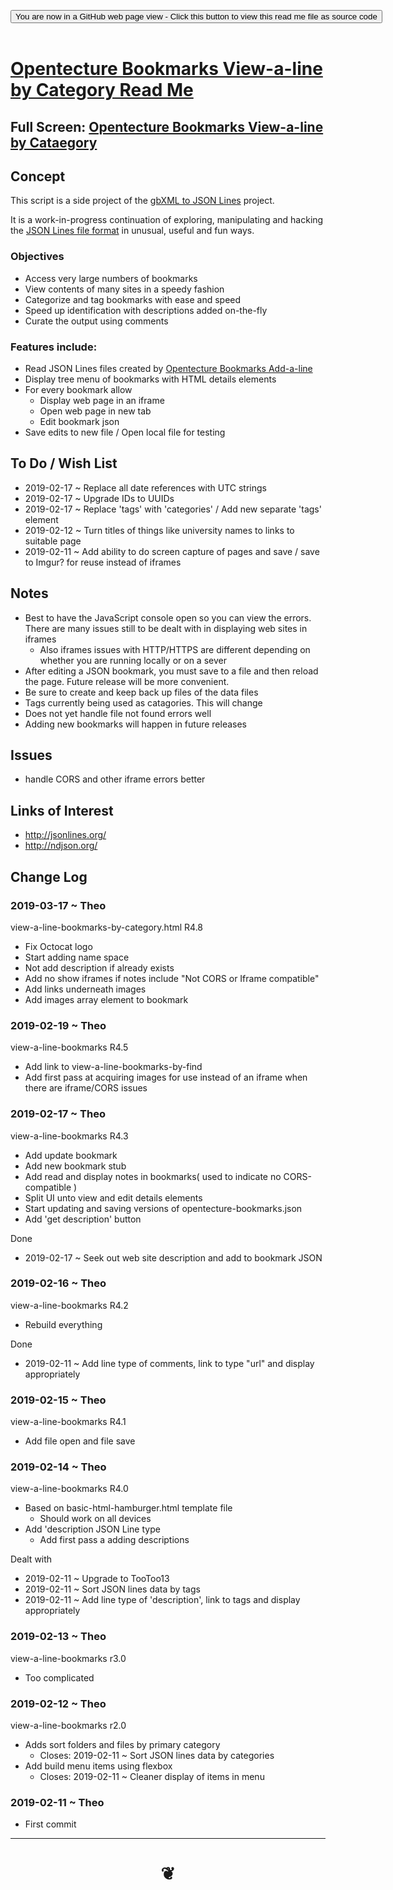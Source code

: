 
<span style=display:none; >[You are now in a GitHub source code view - click this link to view Read Me file as a web page]( https://opentecture.github.io/mindmapping/#sandbox/opentecture-bookmarks/view-a-line-bookmarks-by-category/README.md "View file as a web page." ) </span>

<div><input type=button class = 'btn btn-secondary btn-sm' onclick="window.location.href='https://github.com/opentecture/mindmapping/tree/master/sandbox/opentecture-bookmarks/view-a-line-bookmarks'";
value='You are now in a GitHub web page view - Click this button to view this read me file as source code' ></div>

<br>

# [Opentecture Bookmarks View-a-line by Category Read Me]( #sandbox/opentecture-bookmarks/view-a-line-bookmarks-by-category/README.md )

<!--
<iframe src=https://opentecture.github.io/mindmapping/sandbox/opentecture-bookmarks/view-a-line/sandbox/opentecture-bookmarks/view-a-line=-bookmarks/ width=100% height=500px >Iframes are not viewable in GitHub source code views</iframe>
_sandbox/opentecture-bookmarks/view-a-line.html_
-->

## Full Screen: [Opentecture Bookmarks View-a-line by Cataegory]( https://opentecture.github.io/mindmapping/sandbox/opentecture-bookmarks/view-a-line-bookmarks-by-category/index.html )


## Concept

This script is a side project of the [gbXML to JSON Lines]( https://www.ladybug.tools/spider/#sandbox/gbxml-to-json-lines/README.md) project.

It is a work-in-progress continuation of exploring, manipulating and hacking the [JSON Lines file format]( http://jsonlines.org/ ) in unusual, useful and fun ways.


### Objectives

* Access very large numbers of bookmarks
* View contents of many sites in a speedy fashion
* Categorize and tag bookmarks with ease and speed
* Speed up identification with descriptions added on-the-fly
* Curate the output using comments

### Features include:

* Read JSON Lines files created by [Opentecture Bookmarks Add-a-line]( https://opentecture.github.io/mindmapping/#sandbox/opentecture-bookmarks/add-a-line-bookmarks/README.md )
* Display tree menu of bookmarks with HTML details elements
* For every bookmark allow
	* Display web page in an iframe
	* Open web page in new tab
	* Edit bookmark json
* Save edits to new file / Open local file for testing


## To Do / Wish List

* 2019-02-17 ~ Replace all date references with UTC strings
* 2019-02-17 ~ Upgrade IDs to UUIDs
* 2019-02-17 ~ Replace 'tags' with 'categories' / Add new separate 'tags' element
* 2019-02-12 ~ Turn titles of things like university names to links to suitable page
* 2019-02-11 ~ Add ability to do screen capture of pages and save / save to Imgur? for reuse instead of iframes


## Notes

* Best to have the JavaScript console open so you can view the errors. There are many issues still to be dealt with in displaying web sites in iframes
	* Also iframes issues with HTTP/HTTPS are different depending on whether you are running locally or on a sever
* After editing a JSON bookmark, you must save to a file and then reload the page. Future release will be more convenient.
* Be sure to create and keep back up files of the data files
* Tags currently being used as catagories. This will change
* Does not yet handle file not found errors well
* Adding new bookmarks will happen in future releases

## Issues

* handle CORS and other iframe errors better

## Links of Interest

* http://jsonlines.org/
* http://ndjson.org/

## Change Log

### 2019-03-17 ~ Theo

view-a-line-bookmarks-by-category.html R4.8

* Fix Octocat logo
* Start adding name space
* Not add description if already exists
* Add no show iframes if notes include "Not CORS or Iframe compatible"
* Add links underneath images
* Add images array element to bookmark

### 2019-02-19 ~ Theo

view-a-line-bookmarks R4.5
* Add link to view-a-line-bookmarks-by-find
* Add first pass at acquiring images for use instead of an iframe when there are iframe/CORS issues


### 2019-02-17 ~ Theo

view-a-line-bookmarks R4.3
* Add update bookmark
* Add new bookmark stub
* Add read and display notes in bookmarks( used to indicate no CORS-compatible )
* Split UI unto view and edit details elements
* Start updating and saving versions of opentecture-bookmarks.json
* Add 'get description' button

Done
* 2019-02-17 ~ Seek out web site description and add to bookmark JSON

### 2019-02-16 ~ Theo

view-a-line-bookmarks R4.2
* Rebuild everything

Done
* 2019-02-11 ~ Add line type of comments, link to type "url" and display appropriately

### 2019-02-15 ~ Theo

view-a-line-bookmarks R4.1
* Add file open and file save


### 2019-02-14 ~ Theo


view-a-line-bookmarks R4.0

* Based on basic-html-hamburger.html template file
	* Should work on all devices
* Add 'description JSON Line type
	* Add first pass a adding descriptions

Dealt with
* 2019-02-11 ~ Upgrade to TooToo13
* 2019-02-11 ~ Sort JSON lines data by tags
* 2019-02-11 ~ Add line type of 'description', link to tags and display appropriately


### 2019-02-13 ~ Theo

view-a-line-bookmarks r3.0

* Too complicated

### 2019-02-12 ~ Theo

view-a-line-bookmarks r2.0

* Adds sort folders and files by primary category
	* Closes: 2019-02-11 ~ Sort JSON lines data by categories
* Add build menu items using flexbox
	* Closes: 2019-02-11 ~ Cleaner display of items in menu


### 2019-02-11 ~ Theo

* First commit


***

# <center title="hello!" ><a href=javascript:window.scrollTo(0,0); style=text-decoration:none; > ❦ </a></center>
